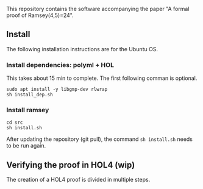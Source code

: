 This repository contains the software accompanying the paper 
"A formal proof of Ramsey(4,5)=24". 

## Install

The following installation instructions are for the Ubuntu OS.

### Install dependencies: polyml + HOL
This takes about 15 min to complete. The first following comman is optional.
``` 
sudo apt install -y libgmp-dev rlwrap
sh install_dep.sh
```

### Install ramsey
```
cd src
sh install.sh
```

After updating the repository (git pull), the command `sh install.sh` needs to be run again.

## Verifying the proof in HOL4 (wip)

The creation of a HOL4 proof is divided in multiple steps.

